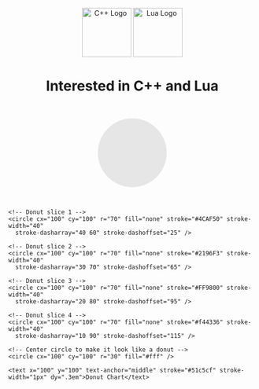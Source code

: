 <p align="center">
  <img src="https://upload.wikimedia.org/wikipedia/commons/1/18/C_Programming_Language.svg" alt="C++ Logo" width="100" />
  <img src="https://upload.wikimedia.org/wikipedia/commons/c/cf/Lua-Logo.svg" alt="Lua Logo" width="100" />
</p>

<p align="center">
  <h1 align="center"> Interested in C++ and Lua </h1>
</p>

<p align="center">
  <svg width="200" height="200" viewBox="0 0 200 200">
    <!-- Background circle -->
    <circle cx="100" cy="100" r="70" fill="#e6e6e6" />
    
    <!-- Donut slice 1 -->
    <circle cx="100" cy="100" r="70" fill="none" stroke="#4CAF50" stroke-width="40"
      stroke-dasharray="40 60" stroke-dashoffset="25" />
    
    <!-- Donut slice 2 -->
    <circle cx="100" cy="100" r="70" fill="none" stroke="#2196F3" stroke-width="40"
      stroke-dasharray="30 70" stroke-dashoffset="65" />
    
    <!-- Donut slice 3 -->
    <circle cx="100" cy="100" r="70" fill="none" stroke="#FF9800" stroke-width="40"
      stroke-dasharray="20 80" stroke-dashoffset="95" />
    
    <!-- Donut slice 4 -->
    <circle cx="100" cy="100" r="70" fill="none" stroke="#f44336" stroke-width="40"
      stroke-dasharray="10 90" stroke-dashoffset="115" />

    <!-- Center circle to make it look like a donut -->
    <circle cx="100" cy="100" r="30" fill="#fff" />
    
    <text x="100" y="100" text-anchor="middle" stroke="#51c5cf" stroke-width="1px" dy=".3em">Donut Chart</text>
  </svg>
</p>
